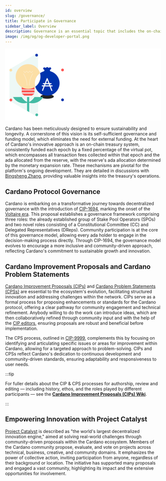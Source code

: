```yaml
---
id: overview
slug: /governance/
title: Participate in Governance
sidebar_label: Overview
description: Governance is an essential topic that includes the on-chain protocol governance, Cardano Improvement Proposals (CIP), Cardano Problem Statements (CPS), Project Catalyst, and Network Parameters.
image: /img/og/og-developer-portal.png
---
```


![Cardano Governance](../../static/img/card-governance-title.svg)

Cardano has been meticulously designed to ensure sustainability and longevity. A cornerstone of this vision is its self-sufficient governance and funding model, which eliminates the need for external funding. At the heart of Cardano's innovative approach is an on-chain treasury system, consistently funded each epoch by a fixed percentage of the virtual pot, which encompasses all transaction fees collected within that epoch and the ada allocated from the reserve, with the reserve's ada allocation determined by the monetary expansion rate. These mechanisms are pivotal for the platform's ongoing development. They are detailed in discussions with [Bingsheng Zhang](https://www.youtube.com/watch?v=Hyh3h_yX-S0), providing valuable insights into the treasury's operations.

## Cardano Protocol Governance

Cardano is embarking on a transformative journey towards decentralized governance with the introduction of [CIP-1694](https://cips.cardano.org/cip/CIP-1694), marking the onset of the [Voltaire era](https://roadmap.cardano.org/en/voltaire/). This proposal establishes a governance framework comprising three roles: the already established group of Stake Pool Operators (SPOs) and two novel roles consisting of a Constitutional Committee (CC) and Delegated Representatives (DReps). Community participation is at the core of this governance model, allowing every ada holder to engage in the decision-making process directly. Through CIP-1694, the governance model evolves to encourage a more inclusive and community-driven approach, reflecting Cardano's commitment to sustainable growth and innovation.

## Cardano Improvement Proposals and Cardano Problem Statements

[Cardano Improvement Proposals (CIPs)](cardano-improvement-proposals/CIP-0001) and [Cardano Problem Statements (CPSs)](cardano-improvement-proposals/CIP-9999) are essential to the ecosystem's evolution, facilitating structured innovation and addressing challenges within the network. CIPs serve as a formal process for proposing enhancements or standards for the Cardano protocol, offering a clear pathway for community engagement and technical refinement. Anybody willing to do the work can introduce ideas, which are then collaboratively refined through community input and with the help of the [CIP editors](cardano-improvement-proposals/CIP-0001#editors), ensuring proposals are robust and beneficial before implementation.

The CPS process, outlined in [CIP-9999](cardano-improvement-proposals/CIP-9999), complements this by focusing on identifying and articulating specific issues or areas for improvement within Cardano, allowing for a targeted approach to problem-solving. CIPs and CPSs reflect Cardano's dedication to continuous development and community-driven standards, ensuring adaptability and responsiveness to user needs.

:::tip

For fuller details about the CIP & CPS processes for authorship, review and editing — including history, ethos, and the roles played by different participants — see the **[Cardano Improvement Proposals (CIPs) Wiki](https://github.com/cardano-foundation/CIPs/wiki)**.

:::

## Empowering Innovation with Project Catalyst

[Project Catalyst](https://projectcatalyst.io/) is described as "the world's largest decentralized innovation engine," aimed at solving real-world challenges through community-driven proposals within the Cardano ecosystem. Members of the Cardano community propose, evaluate, and vote on projects across technical, business, creative, and community domains. It emphasizes the power of collective action, inviting participation from anyone, regardless of their background or location. The initiative has supported many proposals and engaged a vast community, highlighting its impact and the extensive opportunities for involvement​.
